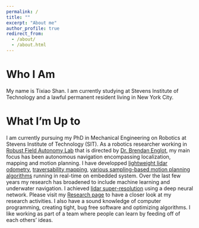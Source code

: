 ```yaml
---
permalink: /
title: ""
excerpt: "About me"
author_profile: true
redirect_from: 
  - /about/
  - /about.html
---
```


Who I Am
======
My name is Tixiao Shan. I am currently studying at Stevens Institute of Technology and a lawful permanent resident living in New York City.

What I’m Up to
======
I am currently pursuing my PhD in Mechanical Engineering on Robotics at Stevens Institute of Technology (SIT). As a robotics researcher working in [Robust Field Autonomy Lab](http://personal.stevens.edu/~benglot/) that is directed by [Dr. Brendan Englot](http://personal.stevens.edu/~benglot/people.html), my main focus has been autonomous navigation encompassing localization, mapping and motion planning. I have developped [lightweight lidar odometry](https://github.com/RobustFieldAutonomyLab/LeGO-LOAM), [traversability mapping](https://www.youtube.com/watch?v=4pdBpeRGXmw&t=4s), [various sampling-based motion planning algorithms](https://www.youtube.com/watch?v=B6lrbAEhEnE) running in real-time on embedded system. Over the last few years my research has broadened to include machine learning and underwater navigation. I achieved [lidar super-resolution](https://youtu.be/rNVTpkz2ggY) using a deep neural network. Please visit my [Research page](https://tixiaoshan.github.io/research/) to have a closer look at my research activities. I also have a sound knowledge of computer programming, creating tight, bug free software and optimizing algorithms. I like working as part of a team where people can learn by feeding off of each others’ ideas.

